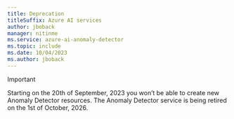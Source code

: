 ```yaml
---
title: Deprecation
titleSuffix: Azure AI services
author: jboback
manager: nitinme
ms.service: azure-ai-anomaly-detector
ms.topic: include
ms.date: 10/04/2023
ms.author: jboback
---
```


> [!IMPORTANT]
> Starting on the 20th of September, 2023 you won’t be able to create new Anomaly Detector resources. The Anomaly Detector service is being retired on the 1st of October, 2026.